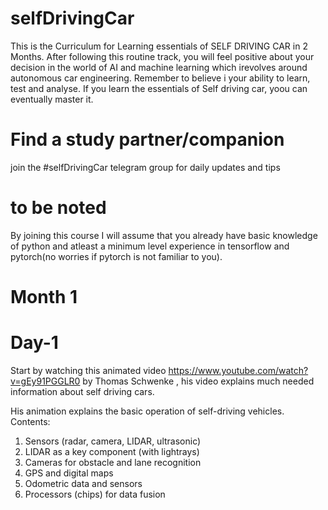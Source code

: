 # selfDrivingCar

This is the Curriculum for Learning essentials of SELF DRIVING CAR in 2 Months. After following this routine track, you will feel positive about your decision in the world of AI and machine learning which irevolves around autonomous car engineering. Remember to believe i your ability to learn, test and analyse. If you learn the essentials of Self driving car, yoou can eventually master it.


# Find a study partner/companion 
  join the #selfDrivingCar telegram group for daily updates and tips

# to be noted
By joining this course I will assume that you already have basic knowledge of python and atleast a minimum level experience in tensorflow and pytorch(no worries if pytorch is not familiar to you).




# Month 1 

# Day-1

  Start by watching this animated video https://www.youtube.com/watch?v=gEy91PGGLR0 by Thomas Schwenke , his video explains much needed information about self driving cars.
  
His animation explains the basic operation of self-driving vehicles.
Contents:

1) Sensors (radar, camera, LIDAR, ultrasonic) 
2) LIDAR as a key component (with lightrays) 
3) Cameras for obstacle and lane recognition 
4) GPS and digital maps 
5) Odometric data and sensors 
6) Processors (chips) for data fusion







